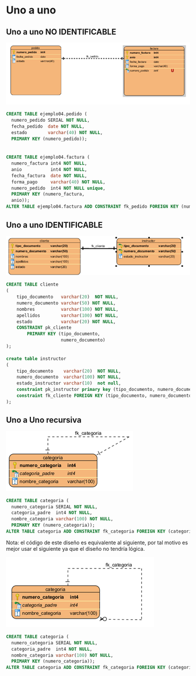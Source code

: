 # Uno a uno

## Uno a uno NO IDENTIFICABLE

![](../../../.gitbook/assets/image%20%2821%29.png)

```sql
CREATE TABLE ejemplo04.pedido (
  numero_pedido SERIAL NOT NULL, 
  fecha_pedido  date NOT NULL, 
  estado        varchar(40) NOT NULL, 
  PRIMARY KEY (numero_pedido));
  
  
CREATE TABLE ejemplo04.factura (
  numero_factura int4 NOT NULL, 
  anio           int4 NOT NULL, 
  fecha_factura  date NOT NULL, 
  forma_pago     varchar(40) NOT NULL, 
  numero_pedido  int4 NOT NULL unique, 
  PRIMARY KEY (numero_factura, 
  anio));
ALTER TABLE ejemplo04.factura ADD CONSTRAINT fk_pedido FOREIGN KEY (numero_pedido) REFERENCES ejemplo04.pedido (numero_pedido);
```

## Uno a uno IDENTIFICABLE

![](../../../.gitbook/assets/image%20%2818%29.png)

```sql
CREATE TABLE cliente
(
    tipo_documento   varchar(20)  NOT NULL,
    numero_documento varchar(50) NOT NULL,
    nombres          varchar(100) NOT NULL,
    apellidos        varchar(100) NOT NULL,
    estado           varchar(20) NOT NULL,
    CONSTRAINT pk_cliente
        PRIMARY KEY (tipo_documento,
                     numero_documento)
);

create table instructor
(
    tipo_documento    varchar(20)  NOT NULL,
    numero_documento  varchar(100) NOT NULL,
    estado_instructor varchar(10)  not null,
    constraint pk_instructor primary key (tipo_documento, numero_documento),
    constraint fk_cliente FOREIGN KEY (tipo_documento, numero_documento) REFERENCES ejemplo04.cliente (tipo_documento, numero_documento)
);
```

## Uno a Uno recursiva

![](../../../.gitbook/assets/image%20%2820%29.png)

```sql
CREATE TABLE categoria (
  numero_categoria SERIAL NOT NULL, 
  categoria_padre  int4 NOT NULL, 
  nombre_categoria varchar(100) NOT NULL, 
  PRIMARY KEY (numero_categoria));
ALTER TABLE categoria ADD CONSTRAINT fk_categoria FOREIGN KEY (categoria_padre) REFERENCES categoria (numero_categoria);
```

Nota: el código de este diseño es equivalente al siguiente, por tal motivo es mejor usar el siguiente ya que el diseño no tendría lógica.

![](../../../.gitbook/assets/image%20%2822%29.png)

```sql
CREATE TABLE categoria (
  numero_categoria SERIAL NOT NULL, 
  categoria_padre  int4 NOT NULL, 
  nombre_categoria varchar(100) NOT NULL, 
  PRIMARY KEY (numero_categoria));
ALTER TABLE categoria ADD CONSTRAINT fk_categoria FOREIGN KEY (categoria_padre) REFERENCES categoria (numero_categoria):

```


